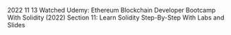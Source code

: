 2022 11 13
Watched Udemy: Ethereum Blockchain Developer Bootcamp With Solidity (2022)
	Section 11: Learn Solidity Step-By-Step With Labs and Slides